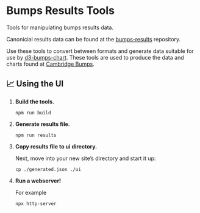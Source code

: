 # Bumps Results Tools

Tools for manipulating bumps results data.

Canonicial results data can be found at the [bumps-results](https://github.com/johnwalley/bumps-results) repository.

Use these tools to convert between formats and generate data suitable for use by [d3-bumps-chart](https://github.com/johnwalley/d3-bumps-chart). These tools are used to produce the data and charts found at [Cambridge Bumps](https://www.cambridgebumps.com).

## 📈 Using the UI

1. **Build the tools.**

   ```shell
   npm run build
   ```

2. **Generate results file.**

   ```shell
   npm run results
   ```

3. **Copy results file to ui directory.**

   Next, move into your new site’s directory and start it up:

   ```shell
   cp ./generated.json ./ui
   ```

4. **Run a webserver!**

   For example

   ```shell
   npx http-server
   ```
